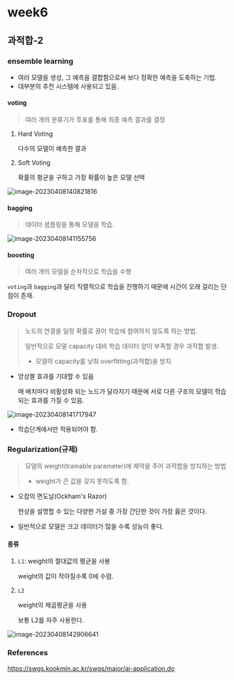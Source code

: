 # week6 

## 과적합-2

### ensemble learning

- 여러 모델을 생성, 그 예측을 결합함으로써 보다 정확한 예측을 도축하는 기법.
- 대부분의 추천 시스템에 사용되고 있음.

#### voting

> 여러 개의 분류기가 투표를 통해 최종 예측 결과를 결정

1. Hard Voting

   다수의 모델이 예측한 결과

2. Soft Voting

   확률의 평균을 구하고 가장 확률이 높은 모델 선택

![image-20230408140821816](/Users/eisen/Documents/Github/blog-contents-b/computer-science/artificial-intelligence/introduction-to-deep-learning/week6.assets/image-20230408140821816.png)



#### bagging

> 데이터 샘플링을 통해 모델을 학습.

![image-20230408141155756](/Users/eisen/Documents/Github/blog-contents-b/computer-science/artificial-intelligence/introduction-to-deep-learning/week6.assets/image-20230408141155756.png)

#### boosting

> 여러 개의 모델을 순차적으로 학습을 수행

`voting`과 `bagging`과 달리 직렬적으로 학습을 진행하기 때문에 시간이 오래 걸리는 단점이 존재.



### Dropout

> 노드의 연결을 일정 확률로 끊어 학습에 참여하지 않도록 하는 방법.
>
> 일반적으로 모델 capacity 대비 학습 데이터 양이 부족할 경우 과적합 발생.
>
> - 모델의 capacity를 낮춰 overfitting(과적합)을 방지

- 앙상블 효과를 기대할 수 있음

  매 배치마다 비활성화 되는 노드가 달라지기 때문에 서로 다른 구조의 모델이 학습되는 효과를 가질 수 있음.

![image-20230408141717947](/Users/eisen/Documents/Github/blog-contents-b/computer-science/artificial-intelligence/introduction-to-deep-learning/week6.assets/image-20230408141717947.png)

- 학습단계에서만 적용되어야 함. 





### Regularization(규제)

> 모델의 weight(trainable parameter)에 제약을 주어 과적합을 방지하는 방법
>
> - weight가 큰 값을 갖지 못하도록 함.

- 오캄의 면도날(Ockham's Razor)

  현상을 설명할 수 있는 다양한 가설 중 가장 간단한 것이 가장 옳은 것이다.

- 일반적으로 모델은 크고 데이터가 많을 수록 성능이 좋다.

#### 종류

1. `L1`: weight의 절대값의 평균을 사용

   weight의 값이 작아질수록 0에 수렴.

   

2. `L2`

   weight의 제곱평균을 사용

   보통 L2를 자주 사용한다.

![image-20230408142906641](/Users/eisen/Documents/Github/blog-contents-b/computer-science/artificial-intelligence/introduction-to-deep-learning/week6.assets/image-20230408142906641.png)











### References

https://swgs.kookmin.ac.kr/swgs/major/ai-application.do